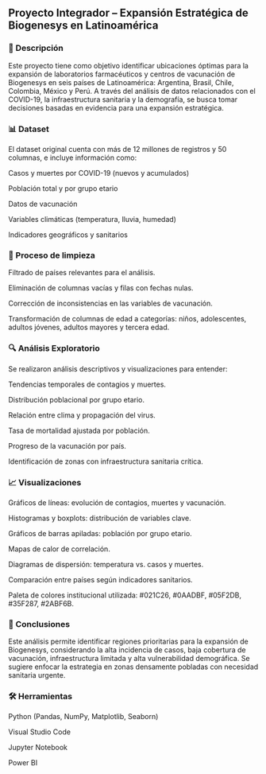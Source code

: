 ## Proyecto Integrador – Expansión Estratégica de Biogenesys en Latinoamérica
### 📌 Descripción
Este proyecto tiene como objetivo identificar ubicaciones óptimas para la expansión de laboratorios farmacéuticos y centros de vacunación de Biogenesys en seis países de Latinoamérica: Argentina, Brasil, Chile, Colombia, México y Perú. A través del análisis de datos relacionados con el COVID-19, la infraestructura sanitaria y la demografía, se busca tomar decisiones basadas en evidencia para una expansión estratégica.

### 📊 Dataset
El dataset original cuenta con más de 12 millones de registros y 50 columnas, e incluye información como:

Casos y muertes por COVID-19 (nuevos y acumulados)

Población total y por grupo etario

Datos de vacunación

Variables climáticas (temperatura, lluvia, humedad)

Indicadores geográficos y sanitarios

### 🧹 Proceso de limpieza
Filtrado de países relevantes para el análisis.

Eliminación de columnas vacías y filas con fechas nulas.

Corrección de inconsistencias en las variables de vacunación.

Transformación de columnas de edad a categorías: niños, adolescentes, adultos jóvenes, adultos mayores y tercera edad.

### 🔍 Análisis Exploratorio
Se realizaron análisis descriptivos y visualizaciones para entender:

Tendencias temporales de contagios y muertes.

Distribución poblacional por grupo etario.

Relación entre clima y propagación del virus.

Tasa de mortalidad ajustada por población.

Progreso de la vacunación por país.

Identificación de zonas con infraestructura sanitaria crítica.

### 📈 Visualizaciones
Gráficos de líneas: evolución de contagios, muertes y vacunación.

Histogramas y boxplots: distribución de variables clave.

Gráficos de barras apiladas: población por grupo etario.

Mapas de calor de correlación.

Diagramas de dispersión: temperatura vs. casos y muertes.

Comparación entre países según indicadores sanitarios.

Paleta de colores institucional utilizada: #021C26, #0AADBF, #05F2DB, #35F287, #2ABF6B.

### 📌 Conclusiones
Este análisis permite identificar regiones prioritarias para la expansión de Biogenesys, considerando la alta incidencia de casos, baja cobertura de vacunación, infraestructura limitada y alta vulnerabilidad demográfica. Se sugiere enfocar la estrategia en zonas densamente pobladas con necesidad sanitaria urgente.

### 🛠️ Herramientas
Python (Pandas, NumPy, Matplotlib, Seaborn)

Visual Studio Code

Jupyter Notebook

Power BI
